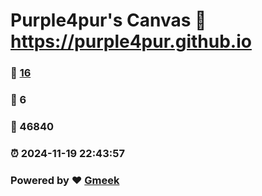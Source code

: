 # Purple4pur's Canvas :link: https://purple4pur.github.io 
### :page_facing_up: [16](https://purple4pur.github.io/tag.html) 
### :speech_balloon: 6 
### :hibiscus: 46840 
### :alarm_clock: 2024-11-19 22:43:57 
### Powered by :heart: [Gmeek](https://github.com/Meekdai/Gmeek)
